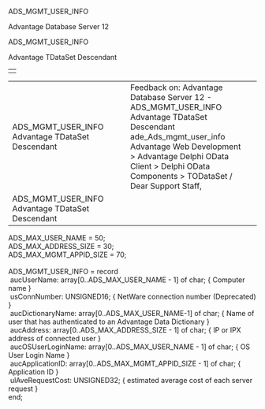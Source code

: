 ADS\_MGMT\_USER\_INFO




Advantage Database Server 12  

ADS\_MGMT\_USER\_INFO

Advantage TDataSet Descendant

|  |
| --- |
|  |

|  |  |  |  |  |
| --- | --- | --- | --- | --- |
| ADS\_MGMT\_USER\_INFO  Advantage TDataSet Descendant |  |  | Feedback on: Advantage Database Server 12 - ADS\_MGMT\_USER\_INFO Advantage TDataSet Descendant ade\_Ads\_mgmt\_user\_info Advantage Web Development > Advantage Delphi OData Client > Delphi OData Components > TODataSet / Dear Support Staff, |  |
| ADS\_MGMT\_USER\_INFO  Advantage TDataSet Descendant |  |  |  |  |

ADS\_MAX\_USER\_NAME = 50;  
ADS\_MAX\_ADDRESS\_SIZE = 30;  
ADS\_MAX\_MGMT\_APPID\_SIZE = 70;  
   
ADS\_MGMT\_USER\_INFO = record  
  aucUserName: array[0..ADS\_MAX\_USER\_NAME - 1] of char; { Computer name }   
  usConnNumber: UNSIGNED16; { NetWare connection number (Deprecated) }   
  aucDictionaryName: array[0..ADS\_MAX\_USER\_NAME-1] of char; { Name of user that has authenticated to an Advantage Data Dictionary }   
  aucAddress: array[0..ADS\_MAX\_ADDRESS\_SIZE - 1] of char; { IP or IPX address of connected user }   
  aucOSUserLoginName: array[0..ADS\_MAX\_USER\_NAME - 1] of char; { OS User Login Name }   
  aucApplicationID: array[0..ADS\_MAX\_MGMT\_APPID\_SIZE - 1] of char; { Application ID }  
  ulAveRequestCost: UNSIGNED32; { estimated average cost of each server request }  
end;